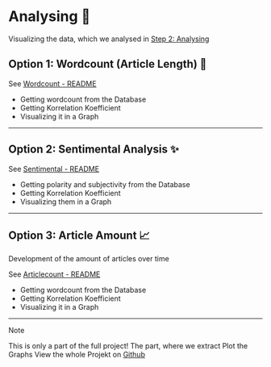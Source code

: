 # Analysing 🔎

Visualizing the data, which we analysed in [Step 2: Analysing](../Analysing/)

## Option 1: Wordcount (Article Length) 📏

See [Wordcount - README](./Wordcount/)

- Getting wordcount from the Database
- Getting Korrelation Koefficient
- Visualizing it in a Graph

---

## Option 2: Sentimental Analysis ✨

See [Sentimental - README](./Sentimental/)

- Getting polarity and subjectivity from the Database
- Getting Korrelation Koefficient
- Visualizing them in a Graph

---

## Option 3: Article Amount 📈

Development of the amount of articles over time

See [Articlecount - README](./Articlecount//)

- Getting wordcount from the Database
- Getting Korrelation Koefficient
- Visualizing it in a Graph

---

> [!NOTE]
> This is only a part of the full project!
> The part, where we extract Plot the Graphs
> View the whole Projekt on [Github](https://github.com/AdminL3/Jugend-Forscht/)
